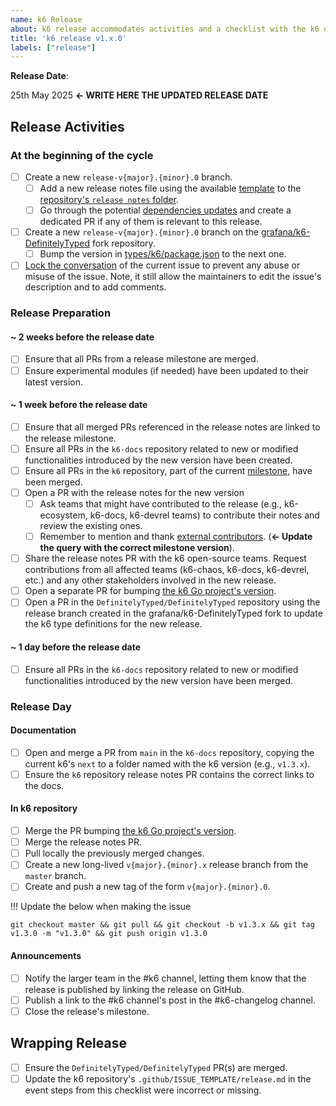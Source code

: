 ```yaml
---
name: k6 Release
about: k6 release accommodates activities and a checklist with the k6 open-source release process.
title: 'k6 release v1.x.0'
labels: ["release"]
---
```


**Release Date**:

25th May 2025 **<- WRITE HERE THE UPDATED RELEASE DATE**

## Release Activities

### At the beginning of the cycle

- [ ] Create a new `release-v{major}.{minor}.0` branch.
    - [ ] Add a new release notes file using the available [template](https://github.com/grafana/k6/blob/master/release%20notes/template.md) to the [repository's `release notes` folder](https://github.com/grafana/k6/blob/master/release%20notes).
    - [ ] Go through the potential [dependencies updates](https://github.com/grafana/k6/blob/master/Dependencies.md) and create a dedicated PR if any of them is relevant to this release.
- [ ] Create a new `release-v{major}.{minor}.0` branch on the [grafana/k6-DefinitelyTyped](https://github.com/grafana/k6-DefinitelyTyped) fork repository.
    - [ ] Bump the version in [types/k6/package.json](https://github.com/grafana/k6-DefinitelyTyped/blob/master/types/k6/package.json#L4) to the next one.
- [ ] [Lock the conversation](https://docs.github.com/en/communities/moderating-comments-and-conversations/locking-conversations) of the current issue to prevent any abuse or misuse of the issue. Note, it still allow the maintainers to edit the issue's description and to add comments.

### Release Preparation

#### ~ 2 weeks before the release date

- [ ] Ensure that all PRs from a release milestone are merged.
- [ ] Ensure experimental modules (if needed) have been updated to their latest version.

#### ~ 1 week before the release date

- [ ] Ensure that all merged PRs referenced in the release notes are linked to the release milestone.
- [ ] Ensure all PRs in the `k6-docs` repository related to new or modified functionalities introduced by the new version have been created.
- [ ] Ensure all PRs in the `k6` repository, part of the current [milestone](https://github.com/grafana/k6/milestones), have been merged.
- [ ] Open a PR with the release notes for the new version
  - [ ] Ask teams that might have contributed to the release (e.g., k6-ecosystem, k6-docs, k6-devrel teams) to contribute their notes and review the existing ones.
  - [ ] Remember to mention and thank [external contributors](https://github.com/search?q=user%3Agrafana+repo%3Ak6+milestone%3A%22v1.3.0%22+-author%3Amstoykov+-author%3Aoleiade+-author%3Ana--+-author%3Acodebien+-author%3Aolegbespalov+-author%3Aandrewslotin+-author%3Ajoanlopez+-author%3Aankur22+-author%3Ainancgumus+-author%3aszkiba+-author%3aAgnesToulet+-author%3Adependabot%5Bbot%5D&type=pullrequests). (**<- Update the query with the correct milestone version**).
- [ ] Share the release notes PR with the k6 open-source teams. Request contributions from all affected teams (k6-chaos, k6-docs, k6-devrel, etc.) and any other stakeholders involved in the new release.
- [ ] Open a separate PR for bumping [the k6 Go project's version](https://github.com/grafana/k6/blob/master/internal/build/version.go#L6).
- [ ] Open a PR in the `DefinitelyTyped/DefinitelyTyped` repository using the release branch created in the grafana/k6-DefinitelyTyped fork to update the k6 type definitions for the new release.

#### ~ 1 day before the release date

- [ ] Ensure all PRs in the `k6-docs` repository related to new or modified functionalities introduced by the new version have been merged.

### Release Day

#### Documentation

- [ ] Open and merge a PR from `main` in the `k6-docs` repository, copying the current k6's `next` to a folder named with the k6 version (e.g., `v1.3.x`).
- [ ] Ensure the `k6` repository release notes PR contains the correct links to the docs.

#### In k6 repository

- [ ] Merge the PR bumping [the k6 Go project's version](https://github.com/grafana/k6/blob/master/lib/consts/consts.go#L11-L12).
- [ ] Merge the release notes PR.
- [ ] Pull locally the previously merged changes.
- [ ] Create a new long-lived `v{major}.{minor}.x` release branch from the `master` branch.
- [ ] Create and push a new tag of the form `v{major}.{minor}.0`.

!!! Update the below when making the issue

```
git checkout master && git pull && git checkout -b v1.3.x && git tag v1.3.0 -m "v1.3.0" && git push origin v1.3.0
```

#### Announcements

- [ ] Notify the larger team in the #k6 channel, letting them know that the release is published by linking the release on GitHub.
- [ ] Publish a link to the #k6 channel's post in the #k6-changelog channel.
- [ ] Close the release's milestone.

## Wrapping Release

- [ ] Ensure the `DefinitelyTyped/DefinitelyTyped` PR(s) are merged.
- [ ] Update the k6 repository's `.github/ISSUE_TEMPLATE/release.md` in the event steps from this checklist were incorrect or missing.
